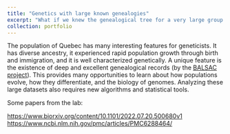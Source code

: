 ```yaml
---
title: "Genetics with large known genealogies"
excerpt: "What if we knew the genealogical tree for a very large group of individuals? <br/><img src='/images/big_sim.jpg'>"
collection: portfolio
---
```

The population of Quebec has many interesting features for geneticists. It has diverse ancestry, it experienced rapid population growth through birth and immigration, and it is well characterized genetically. A unique feature is the existence of deep and excellent genealogical records (by the [BALSAC project]( https://balsac.uqac.ca/?lang=en)). This provides many opportunities to learn about how populations evolve, how they differentiate, and the biology of genomes. Analyzing these large datasets also requires new algorithms and statistical tools. 

Some papers from the lab:

https://www.biorxiv.org/content/10.1101/2022.07.20.500680v1
https://www.ncbi.nlm.nih.gov/pmc/articles/PMC6288464/
